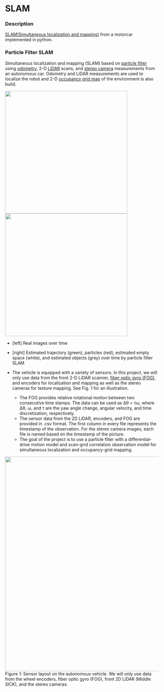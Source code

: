 # SLAM

### Description
[SLAM(Simultaneous localization and mapping)](https://en.wikipedia.org/wiki/Simultaneous_localization_and_mapping) from a motorcar implemented in python.

### Particle Filter SLAM
Simultaneous localization and mapping (SLAM) based on [particle filter](https://en.wikipedia.org/wiki/Particle_filter#:~:text=Particle%20filtering%20uses%20a%20set,can%20take%20any%20form%20required.) using [odometry](https://en.wikipedia.org/wiki/Odometry), 2-D [LiDAR](https://en.wikipedia.org/wiki/Lidar) scans, and [stereo camera](https://en.wikipedia.org/wiki/Stereo_camera) measurements from an autonomous car. Odometry and LiDAR measurements are used to localize the robot and 2-D [occupancy grid map](https://en.wikipedia.org/wiki/Occupancy_grid_mapping) of the environment is also build.

<img src="https://user-images.githubusercontent.com/15256774/111972686-110afd00-8b41-11eb-8a75-a6983ac4e1c5.gif" width="400" height="400"/><img src="https://user-images.githubusercontent.com/15256774/111972674-0cdedf80-8b41-11eb-8e65-af157c54598b.gif" width="400" height="400"/>
- \[left\] Real images over time
- \[right\] Estimated trajectory (green), particles (red), estimated empty space (white), and estimated objects (grey) over time by particle filter SLAM

- The vehicle is equipped with a variety of sensors. In this project, we will only use data from the front 2-D LiDAR scanner, [fiber optic gyro (FOG)](https://en.wikipedia.org/wiki/Fibre-optic_gyroscope), and encoders for localization and mapping as well as the stereo cameras for texture mapping. See Fig. 1 for an illustration.
  - The FOG provides relative rotational motion between two consecutive time stamps. The data can be used as ∆θ = τω, where ∆θ, ω, and τ are the yaw angle change, angular velocity, and time discretization, respectively.
  - The sensor data from the 2D LiDAR, encoders, and FOG are provided in .csv format. The first column in every file represents the timestamp of the observation. For the stereo camera images, each file is named based on the timestamp of the picture.
  - The goal of the project is to use a particle filter with a differential-drive motion model and scan-grid correlation observation model for simultaneous localization and occupancy-grid mapping.

<img src="https://user-images.githubusercontent.com/15256774/111969836-000cbc80-8b3e-11eb-995d-fe5894239c1a.png" width="700"/>
Figure 1: Sensor layout on the autonomous vehicle. We will only use data from the wheel encoders, fiber optic gyro (FOG), front 2D LiDAR (Middle SICK), and the stereo cameras.
